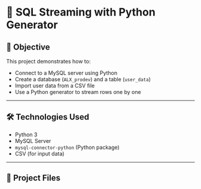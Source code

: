 # 🐍 SQL Streaming with Python Generator

## 📌 Objective

This project demonstrates how to:

- Connect to a MySQL server using Python
- Create a database (`ALX_prodev`) and a table (`user_data`)
- Import user data from a CSV file
- Use a Python generator to stream rows one by one

---

## 🛠️ Technologies Used

- Python 3
- MySQL Server
- `mysql-connector-python` (Python package)
- CSV (for input data)

---

## 📁 Project Files

